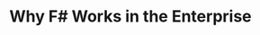 ---
title: "Why F# Works in the Enterprise"
description: ""
topics:
- 
youtube: "CHrYC3c_LC4"
type: tv-episode
Date: '2020-03-30'
episode: 0010
---